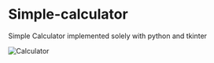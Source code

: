 # Simple-calculator
Simple Calculator implemented solely with python and tkinter

![Calculator](https://user-images.githubusercontent.com/39555628/57435305-9d72e600-726f-11e9-931f-c752b9b40052.PNG)

